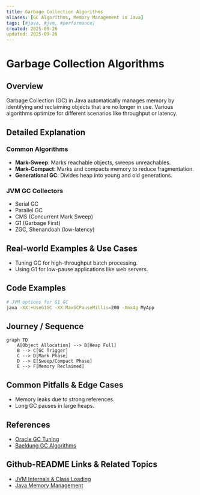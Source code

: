 ```yaml
---
title: Garbage Collection Algorithms
aliases: [GC Algorithms, Memory Management in Java]
tags: [#java, #jvm, #performance]
created: 2025-09-26
updated: 2025-09-26
---
```


# Garbage Collection Algorithms

## Overview

Garbage Collection (GC) in Java automatically manages memory by identifying and reclaiming objects that are no longer in use. Various algorithms optimize for different scenarios like throughput or latency.

## Detailed Explanation

### Common Algorithms

- **Mark-Sweep**: Marks reachable objects, sweeps unreachables.
- **Mark-Compact**: Marks and compacts memory to reduce fragmentation.
- **Generational GC**: Divides heap into young and old generations.

### JVM GC Collectors

- Serial GC
- Parallel GC
- CMS (Concurrent Mark Sweep)
- G1 (Garbage First)
- ZGC, Shenandoah (low-latency)

## Real-world Examples & Use Cases

- Tuning GC for high-throughput batch processing.
- Using G1 for low-pause applications like web servers.

## Code Examples

```bash
# JVM options for G1 GC
java -XX:+UseG1GC -XX:MaxGCPauseMillis=200 -Xmx4g MyApp
```

## Journey / Sequence

```mermaid
graph TD
    A[Object Allocation] --> B[Heap Full]
    B --> C[GC Trigger]
    C --> D[Mark Phase]
    D --> E[Sweep/Compact Phase]
    E --> F[Memory Reclaimed]
```

## Common Pitfalls & Edge Cases

- Memory leaks due to strong references.
- Long GC pauses in large heaps.

## References

- [Oracle GC Tuning](https://docs.oracle.com/javase/8/docs/technotes/guides/vm/gctuning/)
- [Baeldung GC Algorithms](https://www.baeldung.com/jvm-garbage-collectors)

## Github-README Links & Related Topics

- [JVM Internals & Class Loading](../jvm-internals-class-loading)
- [Java Memory Management](../java-memory-management)
